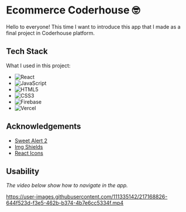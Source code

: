 # Ecommerce Coderhouse 🤓

Hello to everyone! This time I want to introduce this app that I made as a final project in Coderhouse platform.

## Tech Stack

What I used in this project:

- ![React](https://img.shields.io/badge/react-%2320232a.svg?style=for-the-badge&logo=react&logoColor=%2361DAFB)
- ![JavaScript](https://img.shields.io/badge/javascript-%23323330.svg?style=for-the-badge&logo=javascript&logoColor=%23F7DF1E)
- ![HTML5](https://img.shields.io/badge/html5-%23E34F26.svg?style=for-the-badge&logo=html5&logoColor=white)
- ![CSS3](https://img.shields.io/badge/css3-%231572B6.svg?style=for-the-badge&logo=css3&logoColor=white)
- ![Firebase](https://img.shields.io/badge/firebase-%23039BE5.svg?style=for-the-badge&logo=firebase)
- ![Vercel](https://img.shields.io/badge/vercel-%23000000.svg?style=for-the-badge&logo=vercel&logoColor=white)

## Acknowledgements

- [Sweet Alert 2](https://sweetalert2.github.io/)
- [Img Shields](https://shields.io)
- [React Icons](https://react-icons.github.io/react-icons/search)

## Usability

_The video below show how to navigate in the app._

https://user-images.githubusercontent.com/111335142/217168826-644f523d-f3e5-462b-b374-4b7e6cc5334f.mp4

